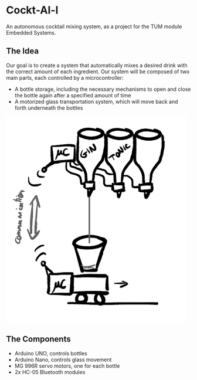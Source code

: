# Cockt-AI-l
An autonomous cocktail mixing system, as a project for the TUM module Embedded Systems.

## The Idea
Our goal is to create a system that automatically mixes a desired drink with the correct amount of each ingredient. Our system will be composed of two main parts, each controlled by a microcontroller:
- A bottle storage, including the necessary mechanisms to open and close the bottle again after a specified amount of time
- A motorized glass transportation system, which will move back and forth underneath the bottles

![](img/Sketch.png)

## The Components
- Arduino UNO, controls bottles
- Arduino Nano, controls glass movement
- MG 996R servo motors, one for each bottle
- 2x HC-05 Bluetooth modules
